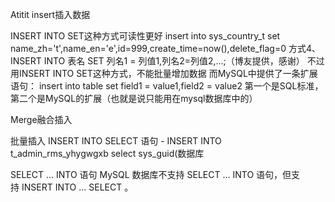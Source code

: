 Atitit insert插入数据

INSERT INTO SET这种方式可读性更好
insert into sys_country_t set name_zh='t',name_en='e',id=999,create_time=now(),delete_flag=0
方式4、INSERT INTO 表名 SET 列名1 = 列值1,列名2=列值2,...;（博友提供，感谢）
不过用INSERT INTO SET这种方式，不能批量增加数据
而MySQL中提供了一条扩展语句：
insert into table set field1 = value1,field2 = value2
第一个是SQL标准，第二个是MySQL的扩展（也就是说只能用在mysql数据库中的）


 



Merge融合插入


批量插入 INSERT INTO SELECT 语句
- INSERT INTO t_admin_rms_yhygwgxb select sys_guid(数据库


 SELECT ... INTO 语句
MySQL 数据库不支持 SELECT ... INTO 语句，但支持 INSERT INTO ... SELECT 。
